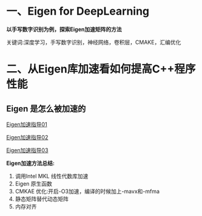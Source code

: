 # 一、Eigen for DeepLearning

**以手写数字识别为例，探索Eigen加速矩阵的方法**

关键词:深度学习，手写数字识别，神经网络，卷积层，CMAKE，汇编优化

# 二、从Eigen库加速看如何提高C++程序性能
## Eigen 是怎么被加速的
[Eigen加速指导01](https://zhuanlan.zhihu.com/p/426958583)

[Eigen加速指导02](https://www.zhihu.com/question/28571059?sort=created)

[Eigen加速指导03](https://blog.csdn.net/m0_37604894/article/details/104896489)


**Eigen加速方法总结:**

1. 调用Intel MKL 线性代数库加速
2. Eigen 原生函数
3. CMKAE 优化:开启-O3加速，编译的时候加上-mavx和-mfma
4. 静态矩阵替代动态矩阵
5. 内存对齐

